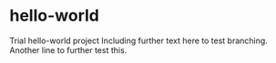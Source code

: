 # hello-world
Trial hello-world project
Including further text here to test branching.
Another line to further test this.
